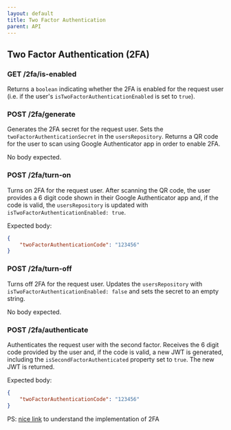 ```yaml
---
layout: default
title: Two Factor Authentication 
parent: API 
---
```


## Two Factor Authentication (2FA)

### GET /2fa/is-enabled

Returns a `boolean` indicating whether the 2FA is enabled for the request user (i.e. if the user's
`isTwoFactorAuthenticationEnabled` is set to `true`).

### POST /2fa/generate

Generates the 2FA secret for the request user. Sets the `twoFactorAuthenticationSecret` in
the `usersRepository`. Returns a QR code for the user to scan using Google Authenticator app in
order to enable 2FA.

No body expected.


### POST /2fa/turn-on

Turns on 2FA for the request user. After scanning the QR code, the user provides a 6 digit
code shown in their Google Authenticator app and, if the code is valid, the `usersRepository`
is updated with `isTwoFactorAuthenticationEnabled: true`.

Expected body:

```json
{
	"twoFactorAuthenticationCode": "123456"
}
```

### POST /2fa/turn-off

Turns off 2FA for the request user. Updates the `usersRepository` with
`isTwoFactorAuthenticationEnabled: false` and sets the secret to an empty string.

No body expected.

### POST /2fa/authenticate

Authenticates the request user with the second factor. Receives the 6 digit code provided by the
user and, if the code is valid, a new JWT is generated, including the `isSecondFactorAuthenticated`
property set to `true`. The new JWT is returned.

Expected body:

```json
{
	"twoFactorAuthenticationCode": "123456"
}
```

PS: [nice link](https://wanago.io/2021/03/08/api-nestjs-two-factor-authentication/) to understand the implementation of 2FA

